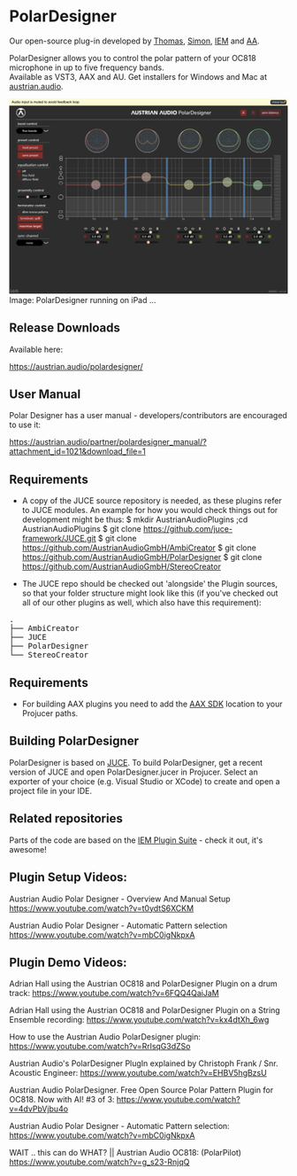 # PolarDesigner
Our open-source plug-in developed by [Thomas](https://github.com/thomasdeppisch), [Simon](https://github.com/becksimon), [IEM](https://iem.kug.ac.at/en/) and [AA](https://austrian.audio/).

PolarDesigner allows you to control the polar pattern of your OC818 microphone in up to five frequency bands.  
Available as VST3, AAX and AU. Get installers for Windows and Mac at [austrian.audio](https://austrian.audio/).

<img width="990" alt="Screenshot_PD" src="https://github.com/AustrianAudioGmbH/PolarDesigner/blob/master/docs/PolarDesigner.png">
Image: PolarDesigner running on iPad ...

## Release Downloads

Available here:

https://austrian.audio/polardesigner/

## User Manual

Polar Designer has a user manual - developers/contributors are encouraged to use it:

https://austrian.audio/partner/polardesigner_manual/?attachment_id=1021&download_file=1

## Requirements
* A copy of the JUCE source repository is needed, as these plugins refer to JUCE modules.  An example for how you would
check things out for development might be thus:
		$ mkdir AustrianAudioPlugins ;cd AustrianAudioPlugins
		$ git clone https://github.com/juce-framework/JUCE.git
		$ git clone https://github.com/AustrianAudioGmbH/AmbiCreator
		$ git clone https://github.com/AustrianAudioGmbH/PolarDesigner
		$ git clone https://github.com/AustrianAudioGmbH/StereoCreator

* The JUCE repo should be checked out 'alongside' the Plugin sources, so that your folder structure might look
like this (if you've checked out all of our other plugins as well, which also have this requirement):

<pre>
.
├── AmbiCreator
├── JUCE
├── PolarDesigner
└── StereoCreator
</pre>

## Requirements
* For building AAX plugins you need to add the [AAX SDK](http://developer.avid.com/) location to your Projucer paths.

## Building PolarDesigner
PolarDesigner is based on [JUCE](https://juce.com/). To build PolarDesigner, get a recent version of JUCE and open PolarDesigner.jucer in Projucer. Select an exporter of your choice (e.g. Visual Studio or XCode) to create and open a project file in your IDE.

## Related repositories
Parts of the code are based on the [IEM Plugin Suite](https://git.iem.at/audioplugins/IEMPluginSuite) - check it out, it's awesome!

## Plugin Setup Videos:

Austrian Audio Polar Designer - Overview And Manual Setup
    https://www.youtube.com/watch?v=t0ydtS6XCKM

Austrian Audio Polar Designer - Automatic Pattern selection
    https://www.youtube.com/watch?v=mbC0igNkpxA

## Plugin Demo Videos:

Adrian Hall using the Austrian OC818 and PolarDesigner Plugin on a drum track:
    https://www.youtube.com/watch?v=6FQQ4QaiJaM

Adrian Hall using the Austrian OC818 and PolarDesigner Plugin on a String Ensemble recording:
    https://www.youtube.com/watch?v=kx4dtXh_6wg

How to use the Austrian Audio PolarDesigner plugin:
    https://www.youtube.com/watch?v=RrlsqG3dZSo

Austrian Audio's PolarDesigner PlugIn explained by Christoph Frank / Snr. Acoustic Engineer:
    https://www.youtube.com/watch?v=EHBV5hgBzsU

Austrian Audio PolarDesigner. Free Open Source Polar Pattern Plugin for OC818. Now with AI! #3 of 3:
    https://www.youtube.com/watch?v=4dvPbVjbu4o

Austrian Audio Polar Designer - Automatic Pattern selection:
        https://www.youtube.com/watch?v=mbC0igNkpxA

WAIT .. this can do WHAT? || Austrian Audio OC818: 	(PolarPilot)
	https://www.youtube.com/watch?v=g_s23-RnjqQ


